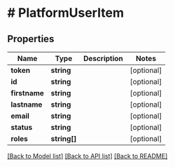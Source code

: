 # # PlatformUserItem

## Properties

Name | Type | Description | Notes
------------ | ------------- | ------------- | -------------
**token** | **string** |  | [optional]
**id** | **string** |  | [optional]
**firstname** | **string** |  | [optional]
**lastname** | **string** |  | [optional]
**email** | **string** |  | [optional]
**status** | **string** |  | [optional]
**roles** | **string[]** |  | [optional]

[[Back to Model list]](../../README.md#models) [[Back to API list]](../../README.md#endpoints) [[Back to README]](../../README.md)
